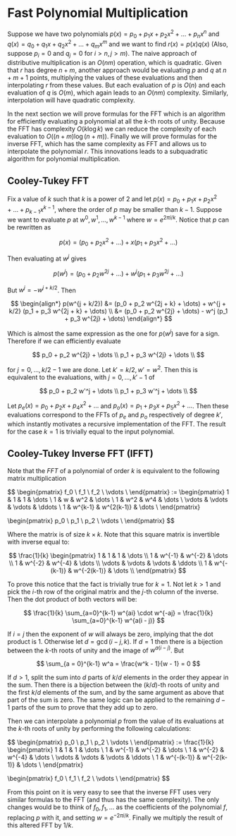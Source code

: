 # Fast Polynomial Multiplication

Suppose we have two polynomials $p(x) = p_0 + p_1 x + p_2 x^2 + \dots + p_n x^n$ and $q(x) = q_0 + q_1 x + q_2 x^2 + \dots + q_m x^m$ and we want to find $r(x) = p(x) q(x)$ (Also, suppose $p_i = 0$ and $q_j = 0$ for $i > n, j > m$). The naive approach of distributive multiplication is an $O(nm)$ operation, which is quadratic. Given that $r$ has degree $n + m$, another approach would be evaluating $p$ and $q$ at $n + m + 1$ points, multiplying the values of these evaluations and then interpolating $r$ from these values. But each evaluation of $p$ is $O(n)$ and each evaluation of $q$ is $O(m)$, which again leads to an $O(nm)$ complexity. Similarly, interpolation will have quadratic complexity.

In the next section we will prove formulas for the FFT which is an algorithm for efficiently evaluating a polynomial at all the $k$-th roots of unity. Because the FFT has complexity $O(k \log k)$ we can reduce the complexity of each evaluation to $O((n + m) \log (n + m))$. Finally we will prove formulas for the inverse FFT, which has the same complexity as FFT and allows us to interpolate the polynomial $r$. This innovations leads to a subquadratic algorithm for polynomial multiplication.

## Cooley-Tukey FFT

Fix a value of $k$ such that $k$ is a power of $2$ and let $p(x) = p_0 + p_1 x + p_2 x^2 + \dots + p_{k-1} x^{k-1}$, where the order of $p$ may be smaller than $k-1$. Suppose we want to evaluate $p$ at $w^0, w^1, \dots, w^{k-1}$ where $w = e^{2 \pi i / k}$. Notice that $p$ can be rewritten as

$$
p(x) = (p_0 + p_2 x^2 + \dots) + x (p_1 + p_3 x^2 + \dots)
$$

Then evaluating at $w^j$ gives

$$
p(w^j) = (p_0 + p_2 w^{2j} + \dots) + w^j (p_1 + p_3 w^{2j} + \dots)
$$

But $w^j = -w^{j + k/2}$. Then

$$
\begin{align*}
p(w^{j + k/2})
&= (p_0 + p_2 w^{2j + k} + \dots) + w^{j + k/2} (p_1 + p_3 w^{2j + k} + \dots) \\
&= (p_0 + p_2 w^{2j} + \dots) - w^j (p_1 + p_3 w^{2j} + \dots)
\end{align*}
$$

Which is almost the same expression as the one for $p(w^j)$ save for a sign. Therefore if we can efficiently evaluate

$$
p_0 + p_2 w^{2j} + \dots \\
p_1 + p_3 w^{2j} + \dots \\
$$

for $j = 0, \dots, k/2 - 1$ we are done. Let $k' = k/2, w' = w^2$. Then this is equivalent to the evaluations, with $j = 0, \dots, k' - 1$ of

$$
p_0 + p_2 w'^j + \dots \\
p_1 + p_3 w'^j + \dots \\
$$

Let $p_e(x) = p_0 + p_2 x + p_4 x^2 + \dots$ and $p_o(x) = p_1 + p_3 x + p_5 x^2 + \dots$. Then these evaluations correspond to the FFTs of $p_e$ and $p_o$ respectively of degree $k'$, which instantly motivates a recursive implementation of the FFT. The result for the case $k = 1$ is trivially equal to the input polynomial.

## Cooley-Tukey Inverse FFT (IFFT)

Note that the $FFT$ of a polynomial of order $k$ is equivalent to the following matrix multiplication

$$
\begin{pmatrix}
f_0 \\
f_1 \\
f_2 \\
\vdots \\
\end{pmatrix}
:=
\begin{pmatrix}
1 & 1 & 1 & \dots \\
1 & w & w^2 & \dots \\
1 & w^2 & w^4 & \dots \\
\vdots & \vdots & \vdots & \ddots \\
1 & w^{k-1} & w^{2(k-1)} & \dots \\
\end{pmatrix}

\begin{pmatrix}
p_0 \\
p_1 \\
p_2 \\
\vdots \\
\end{pmatrix}
$$

Where the matrix is of size $k \times k$. Note that this square matrix is invertible with inverse equal to:

$$
\frac{1}{k}
\begin{pmatrix}
1 & 1 & 1 & \dots \\
1 & w^{-1} & w^{-2} & \dots \\
1 & w^{-2} & w^{-4} & \dots \\
\vdots & \vdots & \vdots & \ddots \\
1 & w^{-(k-1)} & w^{-2(k-1)} & \dots \\
\end{pmatrix}
$$

To prove this notice that the fact is trivially true for $k = 1$. Not let $k \gt 1$ and pick the $i$-th row of the original matrix and the $j$-th column of the inverse. Then the dot product of both vectors will be:

$$
\frac{1}{k} \sum_{a=0}^{k-1} w^{ai} \cdot w^{-aj}
= \frac{1}{k} \sum_{a=0}^{k-1} w^{a(i - j)}
$$

If $i = j$ then the exponent of $w$ will always be zero, implying that the dot product is $1$. Otherwise let $d = \gcd(i - j, k)$. If $d = 1$ then there is a bijection between the $k$-th roots of unity and the image of $w^{a(i-j)}$. But

$$
\sum_{a = 0}^{k-1} w^a = \frac{w^k - 1}{w - 1} = 0
$$

If $d > 1$, split the sum into $d$ parts of $k/d$ elements in the order they appear in the sum. Then there is a bijection between the $(k/d)$-th roots of unity and the first $k/d$ elements of the sum, and by the same argument as above that part of the sum is zero. The same logic can be applied to the remaining $d - 1$ parts of the sum to prove that they add up to zero.

Then we can interpolate a polynomial $p$ from the value of its evaluations at the $k$-th roots of unity by performing the following calculations:

$$
\begin{pmatrix}
p_0 \\
p_1 \\
p_2 \\
\vdots \\
\end{pmatrix}
:=
\frac{1}{k}
\begin{pmatrix}
1 & 1 & 1 & \dots \\
1 & w^{-1} & w^{-2} & \dots \\
1 & w^{-2} & w^{-4} & \dots \\
\vdots & \vdots & \vdots & \ddots \\
1 & w^{-(k-1)} & w^{-2(k-1)} & \dots \\
\end{pmatrix}

\begin{pmatrix}
f_0 \\
f_1 \\
f_2 \\
\vdots \\
\end{pmatrix}
$$

From this point on it is very easy to see that the inverse FFT uses very similar formulas to the FFT (and thus has the same complexity). The only changes would be to think of $f_0, f_1, \dots$ as the coefficients of the polynomial $f$, replacing $p$ with it, and setting $w = e^{-2 \pi i/k}$. Finally we multiply the result of this altered FFT by $1/k$.
